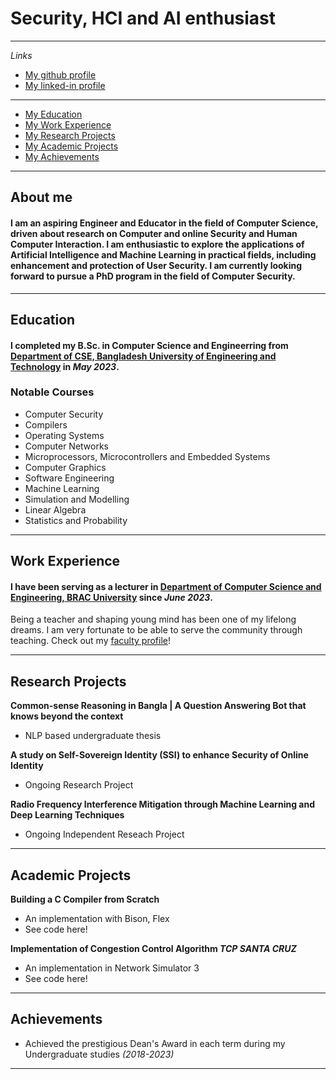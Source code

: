 # Security, HCI and AI enthusiast 

---

_Links_ 
- [My github profile](https://github.com/prantik-paul-99)
- [My linked-in profile]()

---

- [My Education](#Education)
- [My Work Experience](#Work-Experience)
- [My Research Projects](#Research-Projects)
- [My Academic Projects](#Academic-Projects)
- [My Achievements](#Achievements)

--- 

## About me
#### I am an aspiring Engineer and Educator in the field of Computer Science, driven about research on Computer and online Security and Human Computer Interaction. I am enthusiastic to explore the applications of Artificial Intelligence and Machine Learning in practical fields, including enhancement and protection of User Security. I am currently looking forward to pursue a PhD program in the field of Computer Security. 

---

## Education
#### I completed my B.Sc. in Computer Science and Engineerring from [Department of CSE, Bangladesh University of Engineering and Technology](https://cse.buet.ac.bd/) in *May 2023*. 

### Notable Courses
- Computer Security
- Compilers
- Operating Systems
- Computer Networks
- Microprocessors, Microcontrollers and Embedded Systems
- Computer Graphics 
- Software Engineering
- Machine Learning
- Simulation and Modelling
- Linear Algebra
- Statistics and Probability

---

## Work Experience
#### I have been serving as a lecturer in [Department of Computer Science and Engineering, BRAC University](https://cse.sds.bracu.ac.bd/) since *June 2023*. 
Being a teacher and shaping young mind has been one of my lifelong dreams. I am very fortunate to be able to serve the community through teaching. Check out my [faculty profile](https://cse.sds.bracu.ac.bd/faculty_profile/129/prantik_paul)! 

---

## Research Projects
**Common-sense Reasoning in Bangla | A Question Answering Bot that knows beyond the context**
- NLP based undergraduate thesis

**A study on Self-Sovereign Identity (SSI) to enhance Security of Online Identity**
- Ongoing Research Project

**Radio Frequency Interference Mitigation through Machine Learning and Deep Learning Techniques**
- Ongoing Independent Reseach Project
  
---

## Academic Projects

**Building a C Compiler from Scratch**
- An implementation with Bison, Flex
- See code here!
  
**Implementation of Congestion Control Algorithm _TCP SANTA CRUZ_**
- An implementation in Network Simulator 3
- See code here!

---


## Achievements
- Achieved the prestigious Dean's Award in each term during my Undergraduate studies *(2018-2023)*

---

